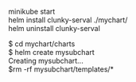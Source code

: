 minikube start  
helm install clunky-serval ./mychart/  
helm uninstall clunky-serval  

$ cd mychart/charts  
$ helm create mysubchart  
Creating mysubchart...  
$rm -rf mysubchart/templates/*  
